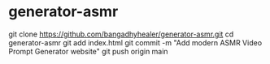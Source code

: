 # generator-asmr
git clone https://github.com/bangadhyhealer/generator-asmr.git
cd generator-asmr
git add index.html
git commit -m "Add modern ASMR Video Prompt Generator website"
git push origin main
